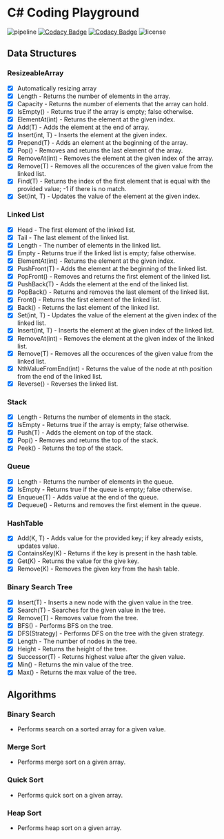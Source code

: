 # C# Coding Playground
![pipeline](https://github.com/alexpetrescu/csharp-coding-playground/workflows/pipeline/badge.svg)
[![Codacy Badge](https://api.codacy.com/project/badge/Grade/e1170d8482ea448e9acf288d3dcfe964)](https://app.codacy.com/manual/alexpetrescu1996/csharp-coding-playground?utm_source=github.com&utm_medium=referral&utm_content=alexpetrescu/csharp-coding-playground&utm_campaign=Badge_Grade_Dashboard)
[![Codacy Badge](https://img.shields.io/codacy/coverage/a7c41f5ce6904ba089f9807bf8e135c1)](https://www.codacy.com/manual/alexpetrescu1996/csharp-coding-playground?utm_source=github.com&utm_medium=referral&utm_content=alexpetrescu/csharp-coding-playground&utm_campaign=Badge_Coverage)
![license](https://img.shields.io/github/license/alexpetrescu/csharp-coding-playground)
## Data Structures 
### ResizeableArray   
- [x] Automatically resizing array
- [x] Length - Returns the number of elements in the array.
- [x] Capacity  - Returns the number of elements that the array can hold.
- [x] IsEmpty() - Returns true if the array is empty; false otherwise.
- [x] ElementAt(int) - Returns the element at the given index.
- [x] Add(T) - Adds the element at the end of array.
- [x] Insert(int, T) - Inserts the element at the given index.
- [x] Prepend(T) - Adds an element at the beginning of the array.
- [x] Pop() - Removes and returns the last element of the array.
- [x] RemoveAt(int) - Removes the element at the given index of the array.
- [x] Remove(T) - Removes all the occurences of the given value from the linked list.
- [x] Find(T) - Returns the index of the first element that is equal with the provided value; -1 if there is no match.
- [x] Set(int, T) - Updates the value of the element at the given index.

### Linked List
- [x] Head - The first element of the linked list.
- [x] Tail - The last element of the linked list.
- [x] Length - The number of elements in the linked list.
- [x] Empty - Returns true if the linked list is empty; false otherwise.
- [x] ElementAt(int) - Returns the element at the given index.
- [x] PushFront(T) - Adds the element at the beginning of the linked list.
- [x] PopFront() - Removes and returns the first element of the linked list.
- [x] PushBack(T) - Adds the element at the end of the linked list.
- [x] PopBack() - Returns and removes the last element of the linked list.
- [x] Front() - Returns the first element of the linked list.
- [x] Back() - Returns the last element of the linked list.
- [x] Set(int, T) - Updates the value of the element at the given index of the linked list.
- [x] Insert(int, T) - Inserts the element at the given index of the linked list.
- [x] RemoveAt(int) - Removes the element at the given index of the linked list.
- [x] Remove(T) - Removes all the occurences of the given value from the linked list.
- [x] NthValueFromEnd(int) - Returns the value of the node at nth position from the end of the linked list.
- [x] Reverse() - Reverses the linked list.

### Stack
- [x] Length - Returns the number of elements in the stack.
- [x] IsEmpty - Returns true if the array is empty; false otherwise.
- [x] Push(T) - Adds the element on top of the stack.
- [x] Pop() - Removes and returns the top of the stack.
- [x] Peek() - Returns the top of the stack.

### Queue
- [x] Length - Returns the number of elements in the queue.
- [x] IsEmpty - Returns true if the queue is empty; false otherwise.
- [x] Enqueue(T) - Adds value at the end of the queue.
- [x] Dequeue() - Returns and removes the first element in the queue.

### HashTable
- [x] Add(K, T) - Adds value for the provided key; if key already exists, updates value.
- [x] ContainsKey(K) - Returns if the key is present in the hash table.
- [x] Get(K) - Returns the value for the give key.
- [x] Remove(K) - Removes the given key from the hash table.

### Binary Search Tree
- [x] Insert(T) - Inserts a new node with the given value in the tree.
- [x] Search(T) - Searches for the given value in the tree.
- [x] Remove(T) - Removes value from the tree.
- [x] BFS() - Performs BFS on the tree.
- [x] DFS(Strategy) - Performs DFS on the tree with the given strategy.
- [x] Length - The number of nodes in the tree.
- [x] Height - Returns the height of the tree. 
- [x] Successor(T) - Returns highest value after the given value.
- [x] Min() - Returns the min value of the tree.
- [x] Max() - Returns the max value of the tree.

## Algorithms
### Binary Search
- Performs search on a sorted array for a given value. 
### Merge Sort
- Performs merge sort on a given array.
### Quick Sort
- Performs quick sort on a given array.
### Heap Sort
- Performs heap sort on a given array.
